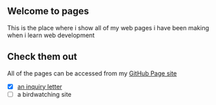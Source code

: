 ## Welcome to pages

This is the place where i show all of my web pages i have been making when i learn web development

## Check them out

All of the pages can be accessed from my [GitHub Page site](https://giahuy2201.github.io/pages/)

- [x] [an inquiry letter](https://giahuy2201.github.io/pages/a-letter/index.html)
- [ ] a birdwatching site

